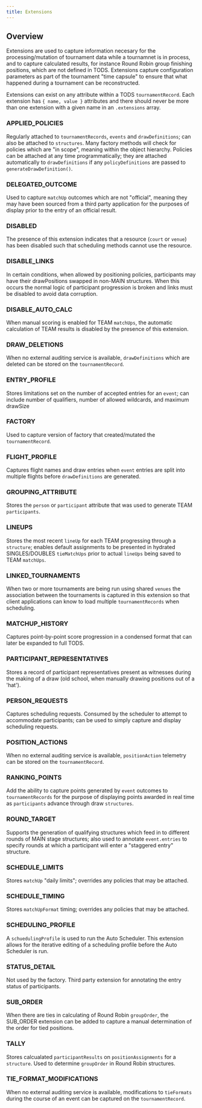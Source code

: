 ```yaml
---
title: Extensions
---
```


## Overview

Extensions are used to capture information necesary for the processing/mutation of tournament data while a tournamnet is in process, and to capture calculated results, for instance Round Robin group finishing positions, which are not defined in TODS. Extensions capture configuration parameters as part of the tournament "time capsule" to ensure that what happened during a tournament can be reconstructed.

Extensions can exist on any attribute within a TODS `tournamentRecord`. Each extension has `{ name, value }` attributes and there should never be more than one extension with a given name in an `.extensions` array.

### APPLIED_POLICIES

Regularly attached to `tournamentRecords`, `events` and `drawDefinitions`; can also be attached to `structures`. Many factory methods will check for policies which are "in scope", meaning within the object hierarchy. Policies can be attached at any time programmatically; they are attached automatically to `drawDefinitions` if any `policyDefinitions` are passed to `generateDrawDefinition()`.

### DELEGATED_OUTCOME

Used to capture `matchUp` outcomes which are not "official", meaning they may have been sourced from a third party application for the purposes of display prior to the entry of an official result.

### DISABLED

The presence of this extension indicates that a resource (`court` or `venue`) has been disabled such that scheduling methods cannot use the resource.

### DISABLE_LINKS

In certain conditions, when allowed by positioning policies, participants may have their drawPositions swapped in non-MAIN structures. When this occurs the normal logic of participant progression is broken and links must be disabled to avoid data corruption.

### DISABLE_AUTO_CALC

When manual scoring is enabled for TEAM `matchUps`, the automatic calculation of TEAM results is disabled by the presence of this extension.

### DRAW_DELETIONS

When no external auditing service is available, `drawDefinitions` which are deleted can be stored on the `tournamentRecord`.

### ENTRY_PROFILE

Stores limitations set on the number of accepted entries for an `event`; can include number of qualifiers, number of allowed wildcards, and maximum drawSize

### FACTORY

Used to capture version of factory that created/mutated the `tournamentRecord`.

### FLIGHT_PROFILE

Captures flight names and draw entries when `event` entries are split into multiple flights before `drawDefinitions` are generated.

### GROUPING_ATTRIBUTE

Stores the `person` or `participant` attribute that was used to generate TEAM `participants`.

### LINEUPS

Stores the most recent `lineUp` for each TEAM progressing through a `structure`; enables default assignments to be presented in hydrated SINGLES/DOUBLES `tieMatchUps` prior to actual `lineUps` being saved to TEAM `matchUps`.

### LINKED_TOURNAMENTS

When two or more tournaments are being run using shared `venues` the association between the tournaments is captured in this extension so that client applications can know to load multiple `tournamentRecords` when scheduling.

### MATCHUP_HISTORY

Captures point-by-point score progression in a condensed format that can later be expanded to full TODS.

### PARTICIPANT_REPRESENTATIVES

Stores a record of participant representatives present as witnesses during the making of a draw (old school, when manually drawing positions out of a 'hat').

### PERSON_REQUESTS

Captures scheduling requests. Consumed by the scheduler to attempt to accommodate participants; can be used to simply capture and display scheduling requests.

### POSITION_ACTIONS

When no external auditing service is available, `positionAction` telemetry can be stored on the `tournamentRecord`.

### RANKING_POINTS

Add the ability to capture points generated by `event` outcomes to `tournamentRecords` for the purpose of displaying points awarded in real time as `participants` advance through draw `structures`.

### ROUND_TARGET

Supports the generation of qualifying structures which feed in to different rounds of MAIN stage structures; also used to annotate `event.entries` to specify rounds at which a participant will enter a "staggered entry" structure.

### SCHEDULE_LIMITS

Stores `matchUp` "daily limits"; overrides any policies that may be attached.

### SCHEDULE_TIMING

Stores `matchUpFormat` timing; overrides any policies that may be attached.

### SCHEDULING_PROFILE

A `schuedulingProfile` is used to run the Auto Scheduler. This extension allows for the iterative editing of a scheduling profile before the Auto Scheduler is run.

### STATUS_DETAIL

Not used by the factory. Third party extension for annotating the entry status of participants.

### SUB_ORDER

When there are ties in calculating of Round Robin `groupOrder`, the SUB_ORDER extension can be added to capture a manual determination of the order for tied positions.

### TALLY

Stores calcualated `participantResults` on `positionAssignments` for a `structure`. Used to determine `groupOrder` in Round Robin structures.

### TIE_FORMAT_MODIFICATIONS

When no external auditing service is available, modifications to `tieFormats` during the course of an event can be captured on the `tournamentRecord`.
